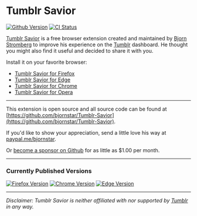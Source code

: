 # Tumblr Savior

[![Github Version](https://img.shields.io/github/package-json/v/bjornstar/tumblr-savior?logo=github)](https://tumblr-savior.github.bjornstar.com)
[![CI Status](https://github.com/bjornstar/tumblr-savior/actions/workflows/nodejs.yml/badge.svg?branch=master)](https://github.com/bjornstar/tumblr-savior/actions/workflows/nodejs.yml)

[Tumblr Savior](https://tumblr-savior.bjornstar.com/) is a free browser extension created and maintained by [Bjorn Stromberg](https://bjornstar.com/about) to improve his experience on the [Tumblr](https://www.tumblr.com/) dashboard. He thought you might also find it useful and decided to share it with you.

Install it on your favorite browser:

- [Tumblr Savior for Firefox](https://tumblr-savior.firefox.bjornstar.com)
- [Tumblr Savior for Edge](https://tumblr-savior.edge.bjornstar.com)
- [Tumblr Savior for Chrome](https://tumblr-savior.chrome.bjornstar.com)
- [Tumblr Savior for Opera](https://tumblr-savior.opera.bjornstar.com)

---

This extension is open source and all source code can be found at [https://github.com/bjornstar/Tumblr-Savior](https://github.com/bjornstar/Tumblr-Savior).

If you'd like to show your appreciation, send a little love his way at [paypal.me/bjornstar](https://paypal.me/bjornstar).

Or [become a sponsor on Github](https://github.com/sponsors/bjornstar) for as little as $1.00 per month.

---

### Currently Published Versions

[![Firefox Version](https://img.shields.io/amo/v/tumblr-savior)](https://tumblr-savior.firefox.bjornstar.com)
[![Chrome Version](https://img.shields.io/chrome-web-store/v/oefddkjnflmjbclpnnoegglmmdfkidip)](https://tumblr-savior.chrome.bjornstar.com)
[![Edge Version](https://img.shields.io/badge/dynamic/json?label=edge%20add-on&prefix=v&query=%24.version&url=https%3A%2F%2Fmicrosoftedge.microsoft.com%2Faddons%2Fgetproductdetailsbycrxid%2Fcnlkahpfokbfdepckmdhocedahfffgdi)](https://tumblr-savior.edge.bjornstar.com)

---

*Disclaimer: Tumblr Savior is neither affiliated with nor supported by [Tumblr](https://www.tumblr.com/) in any way.*
